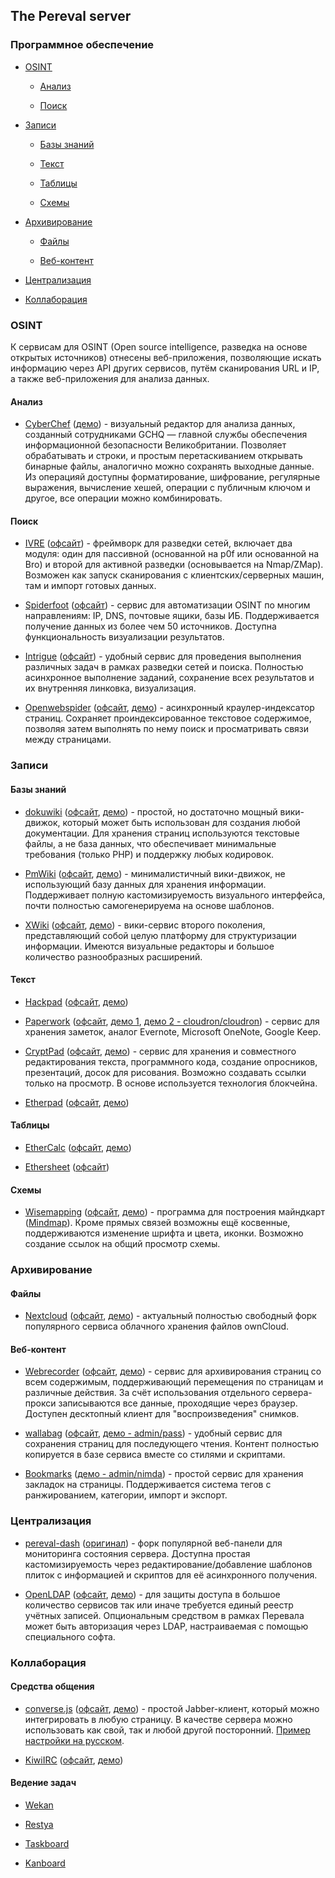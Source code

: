 ## The Pereval server

### Программное обеспечение

- [OSINT](#OSINT)

  - [Анализ](#Анализ)

  - [Поиск](#Поиск)

- [Записи](#Записи)

  - [Базы знаний](#Базы_знаний)
  
  - [Текст](#Текст)

  - [Таблицы](#Таблицы)

  - [Схемы](#Схемы)

- [Архивирование](#Архивирование)

  - [Файлы](#Файлы)
  
  - [Веб-контент](#Веб-контент)

- [Централизация](#Централизация)

- [Коллаборация](#Коллаборация)

### OSINT

К сервисам для OSINT (Open source intelligence, разведка на основе открытых источников) отнесены веб-приложения, позволяющие искать информацию через API других сервисов, путём сканирования URL и IP, а также веб-приложения для анализа данных.

#### Анализ

- [CyberChef](https://github.com/gchq/CyberChef) ([демо](https://gchq.github.io/CyberChef/)) - визуальный редактор для анализа данных, созданный сотрудниками GCHQ — главной службы обеспечения информационной безопасности Великобритании. Позволяет обрабатывать и строки, и простым перетаскиванием открывать бинарные файлы, аналогично можно сохранять выходные данные.  Из операцияй доступны форматирование, шифрование, регулярные выражения, вычисление хешей, операции с публичным ключом и другое, все операции можно комбинировать.

#### Поиск

- [IVRE](https://github.com/cea-sec/ivre) ([офсайт](https://ivre.rocks/)) - фреймворк для разведки сетей, включает два модуля: один для пассивной (основанной на p0f или основанной на Bro) и второй для активной разведки (основывается на Nmap/ZMap). Возможен как запуск сканирования с клиентских/серверных машин, там и импорт готовых данных.

- [Spiderfoot](https://github.com/smicallef/spiderfoot) ([офсайт](http://www.spiderfoot.net/)) - сервис для автоматизации OSINT по многим направлениям: IP, DNS, почтовые ящики, базы ИБ. Поддерживается получение данных из более чем 50 источников. Доступна функциональность визуализации результатов.

- [Intrigue](https://github.com/intrigueio/intrigue-core) ([офсайт](https://intrigue.io/)) - удобный сервис для проведения выполнения различных задач в рамках разведки сетей и поиска. Полностью асинхронное выполнение заданий, сохранение всех результатов и их внутренняя линковка, визуализация.

- [Openwebspider](https://github.com/pereval-team/openwebspider) ([офсайт](http://www.openwebspider.org/), [демо](http://lab.openwebspider.org/)) - асинхронный краулер-индексатор страниц. Сохраняет проиндексированное текстовое содержимое, позволяя затем выполнять по нему поиск и просматривать связи между страницами.

### Записи

#### Базы знаний

- [dokuwiki](https://github.com/splitbrain/dokuwiki) ([офсайт](https://www.dokuwiki.org/), [демо](https://www.dokuwiki.org/)) - простой, но достаточно мощный вики-движок, который может быть использован для создания любой документации. Для хранения страниц используются текстовые файлы, а не база данных, что обеспечивает минимальные требования (только PHP) и поддержку любых кодировок. 

- [PmWiki](https://github.com/svn2github/pmwiki/tree/master/trunk) ([офсайт](http://www.pmwiki.org/), [демо](http://www.pmwiki.org/wiki/Main/WikiSandbox)) - минималистичный вики-движок, не использующий базу данных для хранения информации. Поддерживает полную кастомизируемость визуального интерфейса, почти полностью самогенерируема на основе шаблонов.

- [XWiki](https://github.com/xwiki/xwiki-platform) ([офсайт](http://www.xwiki.org/xwiki/bin/view/Main/WebHome), [демо](http://playground.xwiki.org/xwiki/bin/view/Main/WebHome)) - вики-сервис второго поколения, представляющий собой целую платформу для структуризации информации. Имеются визуальные редакторы и большое количество разнообразных расширений. 

#### Текст 

- [Hackpad](https://github.com/dropbox/hackpad) ([офсайт](https://hackpad.com/), [демо](https://hackpad.com/Hackpad-Media-Embed-Demo-oLn1PFq0H7P))

- [Paperwork](https://github.com/twostairs/paperwork) ([офсайт](http://paperwork.rocks/), [демо 1](https://oasis.sandstorm.io/appdemo/vxe8awcxvtj6yu0vgjpm1tsaeu7x8v8tfp71tyvnm6ykkephu9q0), [демо 2 - cloudron/cloudron](https://my-demo.cloudron.me/)) - сервис для хранения заметок, аналог Evernote, Microsoft OneNote, Google Keep.

- [CryptPad](https://github.com/xwiki-labs/cryptpad) ([офсайт](http://cryptpad.fr/), [демо](https://cryptpad.fr/pad/)) - сервис для хранения и совместного редактирования текста, программного кода, создание опросников, презентаций, досок для рисования. Возможно создавать ссылки только на просмотр. В основе используется технология блокчейна.

- [Etherpad](https://github.com/ether/etherpad-lite) ([офсайт](http://etherpad.org/), [демо](https://demo.sandstorm.io/appdemo/h37dm17aa89yrd8zuqpdn36p6zntumtv08fjpu8a8zrte7q1cn60))

#### Таблицы

- [EtherCalc](https://github.com/audreyt/ethercalc) ([офсайт](https://ethercalc.net/), [демо](https://ethercalc.org/_new))

- [Ethersheet](https://github.com/ethersheet-collective/EtherSheet) ([офсайт](https://ethersheet.org/))

#### Схемы

- [Wisemapping](https://github.com/Rohja/wisemapping) ([офсайт](http://wisemapping.com/), [демо](https://app.wisemapping.com/c/maps/3/try)) - программа для построения майндкарт ([Mindmap](https://ru.wikipedia.org/wiki/%D0%94%D0%B8%D0%B0%D0%B3%D1%80%D0%B0%D0%BC%D0%BC%D0%B0_%D1%81%D0%B2%D1%8F%D0%B7%D0%B5%D0%B9)). Кроме прямых связей возможны ещё косвенные, поддерживаются изменение шрифта и цвета, иконки. Возможно создание ссылок на общий просмотр схемы.

### Архивирование

#### Файлы

- [Nextcloud](https://github.com/nextcloud/) ([офсайт](https://nextcloud.com/), [демо](https://demo.nextcloud.com/)) - актуальный полностью свободный форк популярного сервиса облачного хранения файлов ownCloud. 

#### Веб-контент

- [Webrecorder](https://github.com/webrecorder/webrecorder) ([офсайт](https://webrecorder.io/), [демо](https://webrecorder.io/)) - сервис для архивирования страниц со всем содержимым, поддерживающий перемещения по страницам и различные действия. За счёт использования отдельного сервера-прокси записываются все данные, проходящие через браузер. Доступен десктопный клиент для "воспроизведения" снимков.

- [wallabag](https://github.com/wallabag/wallabag) ([офсайт](https://wallabag.org/en), [демо - admin/pass](https://www.softaculous.com/softaculous/demos/wallabag)) - удобный сервис для сохранения страниц для последующего чтения. Контент полностью копируется в базе сервиса вместе со стилями и скриптами.

- [Bookmarks](https://github.com/devimust/easy-bookmark-manager) ([демо - admin/nimda](http://bookmarkdemo.miceli.click/)) - простой сервис для хранения закладок на страницы. Поддерживается система тегов с ранжированием, категории, импорт и экспорт.

### Централизация

- [pereval-dash](https://github.com/pereval-team/pereval-dash) ([оригинал](https://github.com/afaqurk/linux-dash)) - форк популярной веб-панели для мониторинга состояния сервера. Доступна простая кастомизируемость через редактирование/добавление шаблонов плиток с информацией и скриптов для её асинхронного получения.

- [OpenLDAP](https://github.com/openldap/openldap) ([офсайт](https://www.openldap.org/), [демо](http://demo.phpldapadmin.org/RELEASE/htdocs/index.php)) - для защиты доступа в большое количество сервисов так или иначе требуется единый реестр учётных записей. Опциональным средством в рамках Перевала может быть авторизация через LDAP, настраиваемая с помощью специального софта.

### Коллаборация

#### Средства общения

- [converse.js](https://github.com/jcbrand/converse.js) ([офсайт](https://conversejs.org/), [демо](https://conversejs.org/demo/)) - простой Jabber-клиент, который можно интегрировать в любую страницу. В качестве сервера можно использовать как свой, так и любой другой посторонний. [Пример настройки на русском](https://habrahabr.ru/post/249731/).

- [KiwiIRC](https://github.com/pereval-team/KiwiIRC) ([офсайт](https://kiwiirc.com/), [демо](https://kiwiirc.com/client))

#### Ведение задач

- [Wekan](https://github.com/wekan/wekan)

- [Restya](https://github.com/RestyaPlatform/board/)

- [Taskboard](https://github.com/kiswa/TaskBoard)

- [Kanboard](https://github.com/kanboard)

